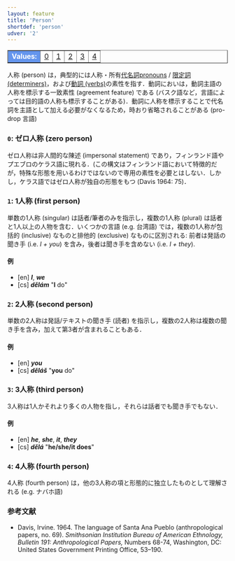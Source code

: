 ```yaml
---
layout: feature
title: 'Person'
shortdef: 'person'
udver: '2'
---
```


<table class="typeindex" border="1">
<tr>
  <td style="background-color:cornflowerblue;color:white"><strong>Values:</strong> </td>
  <td><a href="#0">0</a></td>
  <td><a href="#1">1</a></td>
  <td><a href="#2">2</a></td>
  <td><a href="#3">3</a></td>
  <td><a href="#4">4</a></td>
</tr>
</table>

人称 (person) は，典型的には人称・所有[代名詞pronouns](u-pos/PRON) / [限定詞 (determiners)](u-pos/DET)，および[動詞 (verbs)](u-pos/VERB)の素性を指す．動詞においは，動詞主語の人称を標示する一致素性 (agreement feature) である (バスク語など，言語によっては目的語の人称も標示することがある)．動詞に人称を標示することで代名詞を主語として加える必要がなくなるため，時おり省略されることがある (pro-drop 言語) 

### <a name="0">`0`</a>: ゼロ人称 (zero person)

ゼロ人称は非人間的な陳述 (impersonal statement) であり，フィンランド語やプエブロのケラス語に現れる．(この構文はフィンランド語において特徴的だが，特殊な形態を用いるわけではないので専用の素性を必要とはしない．しかし，ケラス語ではゼロ人称が独自の形態をもつ (Davis 1964: 75)．

### <a name="1">`1`</a>: 1人称 (first person)

単数の1人称 (singular) は話者/筆者のみを指示し，複数の1人称 (plural) は話者と1人以上の人物を含む．いくつかの言語 (e.g. 台湾語) では，複数の1人称が包括的  (inclusive) なものと排他的 (exclusive) なものに区別される: 前者は発話の聞き手 (i.e. _I + you_) を含み，後者は聞き手を含めない (i.e. _I + they_).

#### 例

* [en] _<b>I</b>_, _<b>we</b>_
* [cs] _<b>dělám</b>_ "<b>I</b> do"

### <a name="2">`2`</a>: 2人称 (second person)

単数の2人称は発話/テキストの聞き手 (読者) を指示し，複数の2人称は複数の聞き手を含み，加えて第3者が含まれることもある．

#### 例

* [en] _<b>you</b>_
* [cs] _<b>děláš</b>_ "<b>you</b> do"

### <a name="3">`3`</a>: 3人称 (third person)

3人称は1人かそれより多くの人物を指し，それらは話者でも聞き手でもない．

#### 例

* [en] _<b>he</b>_, _<b>she</b>_, _<b>it</b>_, _<b>they</b>_
* [cs] _<b>dělá</b>_ "<b>he/she/it does</b>"

### <a name="4">`4`</a>: 4人称 (fourth person)

4人称 (fourth person) は，他の3人称の項と形態的に独立したものとして理解される (e.g. ナバホ語)

### 参考文献

* Davis, Irvine. 1964. The language of Santa Ana Pueblo (anthropological papers, no. 69). _Smithsonian Institution Bureau of American Ethnology, Bulletin 191: Anthropological Papers,_ Numbers 68-74, Washington, DC: United States Government Printing Office, 53–190.
